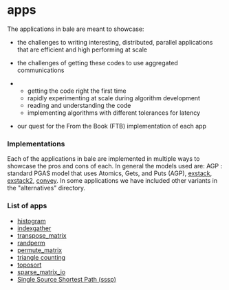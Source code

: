 # apps

The applications in bale are meant to showcase:

- the challenges to writing interesting, distributed, parallel applications that are efficient and high performing at scale

- the challenges of getting these codes to use aggregated communications

- - getting the code right the first time
  - rapidly experimenting at scale during algorithm development
  - reading and understanding the code
  - implementing algorithms with different tolerances for latency

- our quest for the From the Book (FTB) implementation of each app

### Implementations

Each of the applications in bale are implemented in multiple ways to showcase the pros and cons of each. In general the models used are: AGP : standard PGAS model that uses Atomics, Gets, and Puts (AGP), [exstack](../exstack/README.md), [exstack2](../exstack/README.md), [convey](../convey/README.md). In some applications we have included other variants in the "alternatives" directory.

### List of apps

- [histogram](histo_src/README.md)
- [indexgather](ig_src/README.md)
- [transpose_matrix](transpose_matrix_src/README.md) 
- [randperm](randperm_src/README.md)
- [permute_matrix](permute_matrix_src/README.md)
- [triangle counting](triangle_src/README.md)
- [toposort](topo_src/README.md) 
- [sparse_matrix_io](sparse_matrix_io_src/README.md)
- [Single Source Shortest Path (sssp)](sssp_src/README.md)

